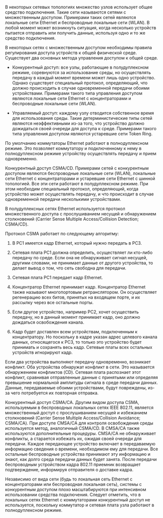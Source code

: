 В некоторых сетевых топологиях множество узлов использует общее средство подключения. Такие сети называются сетями с множественным доступом. Примерами таких сетей являются локальные сети Ethernet и беспроводные локальные сети (WLAN). В любой момент может возникнуть ситуация, когда несколько устройств пытается отправить или получить данные, используя одно и то же средство подключения.

В некоторых сетях с множественным доступом необходимы правила регулирования доступа устройств к общей физической среде. Существует два основных метода управления доступом к общей среде.

- Конкурентный доступ: все узлы, работающие в полудуплексном режиме, соревнуются за использование среды, но осуществлять передачу в каждый момент времени может лишь одно устройство. Однако существует специальный протокол, определяющий, что должно происходить в случае одновременной передачи обоими устройствами. Примерами такого типа управления доступом являются локальные сети Ethernet с концентраторами и беспроводные локальные сети (WLAN).

- Управляемый доступ: каждому узлу отводится собственное время для использования среды. Такие детерминистические типы сетей являются неэффективными из-за того, что устройство должно дожидаться своей очереди для доступа к среде. Примерами такого типа управления доступом являются устаревшие сети Token Ring.

По умолчанию коммутаторы Ethernet работают в полнодуплексном режиме. Это позволяет коммутатору и подключенному к нему в полнодуплексном режиме устройству осуществлять передачу и прием одновременно.

Конкурентный доступ CSMA/CD. Примерами сетей с конкурентным доступом являются беспроводные локальные сети (WLAN), локальные сети Ethernet с концентраторами и устаревшие сети Ethernet с шинной топологией. Все эти сети работают в полудуплексном режиме. При этом необходим специальный протокол, определяющий, когда устройство может осуществлять передачу, и что происходит в случае одновременной передачи несколькими устройствами.

В полудуплексных сетях Ethernet используется протокол множественного доступа с прослушиванием несущей и обнаружением столкновений (Carrier Sense Multiple Access/Collision Detection; CSMA/CD).

Протокол CSMA работает по следующему алгоритму:

1. В PC1 имеется кадр Ethernet, который нужно передать в PC3.

2. Сетевая плата PC1 должна определить, осуществляет ли кто-либо передачу по среде. Если она не обнаруживает сигнал несущей, другими словами, не принимает данные от другого устройства, то делает вывод о том, что сеть свободна для передачи.

3. Сетевая плата PC1 передает кадр Ethernet.

4. Концентратор Ethernet принимает кадр. Концентратор Ethernet также называют многопортовым ретранслятором. Он осуществляет регенерацию всех битов, принятых на входящем порте, и их рассылку через все остальные порты.

5. Если другое устройство, например PC2, хочет осуществить передачу, но в данный момент принимает кадр, оно должно дождаться освобождения канала.

6. Кадр будет доставлен всем устройствам, подключенным к концентратору. Но поскольку в кадре указан адрес целевого канала данных, относящегося к PC3, то только это устройство будет принимать и сохранять весь кадр. Сетевые платы всех остальных устройств игнорируют кадр.

Если два устройства выполняют передачу одновременно, возникает конфликт. Оба устройства обнаружат конфликт в сети. Это называется обнаружением конфликтов (CD). Сетевая плата распознает этот конфликт, сравнивая отправленные данные с принятыми или определяя превышение нормальной амплитуды сигнала в среде передачи данных. Данные, передаваемые обоими устройствами, будут повреждены, из-за чего потребуется их повторная отправка.

Конкурентный доступ CSMA/CA. Другим видом доступа CSMA, используемым в беспроводных локальных сетях IEEE 802.11, является множественный доступ с прослушиванием несущей и избежанием столкновений (Carrier Sense Multiple Access/Collision Avoidance; CSMA/CA). При доступе CMSA/CA для контроля освобождения среды используется метод, аналогичный CSMA/CD. В CMSA/CA также используются дополнительные процедуры. CMSA/CA не обнаруживает конфликты, а старается избежать их, ожидая своей очереди для передачи. Каждое передающее устройство включает в передаваемую информацию сведения о времени, необходимом ему для передачи. Все остальные беспроводные устройства принимают эту информацию и знают, как долго среда передачи данных будет занята. После передачи беспроводным устройством кадра 802.11 приемник возвращает подтверждение, информируя отправителя о доставке кадра.

Независимо от вида сети (будь то локальная сеть Ethernet с концентраторами или беспроводная локальная сеть), системы с конкурентным доступом плохо масштабируются при интенсивном использовании средства подключения. Следует отметить, что в локальных сетях Ethernet с коммутаторами конкурентный доступ не используется, поскольку коммутатор и сетевая плата узла работают в полнодуплексном режиме.